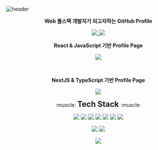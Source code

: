 ![header](https://capsule-render.vercel.app/api?type=waving&color=auto&height=300&section=header&text=Jaekyu%20Sim&fontSize=90&animation=fadeIn&fontAlignY=38&desc=Want%20to%20be%20Fullstack%20Developer&descAlignY=60&descAlign=62)

<p align='center'> <b>Web 풀스택 개발자가 되고자하는 GitHub Profile</b> </p>

<p align='center'>
  <a href="https://blog.naver.com/worb1605">
    <img src="https://img.shields.io/badge/Tech%20Blog%20-%234FC08D.svg?&style=for-the-badge&logo=Naver&logoColor=white"/>
  </a>
  <a href="https://github.com/Jaekyu-Sim">
    <img src="https://img.shields.io/badge/Github%20-%23000000.svg?&style=for-the-badge&logo=GitHub&logoColor=white"/>
  </a>
  <br/>
</p>
<p align='center'>
  <p align='center'> <b>React & JavaScript 기반 Profile Page</b> </p>
  <p align='center'>
  <a href="http://simjaekyu.site/">
    <img src="https://img.shields.io/badge/Portfolio Page(made with React&Javascript)%20-%23562100.svg?&style=for-the-badge&logo=React&logoColor=white"/>
  </a>
  </p>
  <br/>
  <p align='center'> <b>NextJS & TypeScript 기반 Profile Page</b> </p>
  <p align='center'>
  <a href="https://portfolio-typescript2-vlc7s6vvgq-uw.a.run.app/">
    <img src="https://img.shields.io/badge/Portfolio Page(made with React&Typescript)%20-%23235500.svg?&style=for-the-badge&logo=next.js&logoColor=white"/>
  </a>
  </p>
</p>

<p align='center'>:muscle: <b> <span style="font-size:150%">Tech Stack </span> </b> :muscle:</p>
<p align='center'>
  <p align='center'>
    <img src="https://img.shields.io/badge/React-3766AB?style=flat-square&logo=React&logoColor=white"/>
    <img src="https://img.shields.io/badge/NextJS-3766AB?style=flat-square&logo=next.js&logoColor=white"/>
    <img src="https://img.shields.io/badge/Javascript-3766AB?style=flat-square&logo=Javascript&logoColor=white"/>
    <img src="https://img.shields.io/badge/Spring Boot-3766AB?style=flat-square&logo=Spring Boot&logoColor=white"/>
    <img src="https://img.shields.io/badge/Java-3766AB?style=flat-square&logo=java&logoColor=white"/>
    <img src="https://img.shields.io/badge/Typescript-3766AB?style=flat-square&logo=Typescript&logoColor=white"/>
    <img src="https://img.shields.io/badge/Spring-3766AB?style=flat-square&logo=Spring&logoColor=white">
  </p>
  <p align='center'>
    <img src="https://img.shields.io/badge/Python-3766AB?style=flat-square&logo=Python&logoColor=white"/>
    <img src="https://img.shields.io/badge/Tensorflow-3766AB?style=flat-square&logo=Tensorflow&logoColor=white"/>
  </p>
  <p align='center'>
    <img src="https://img.shields.io/badge/Oracle SQL-3766AB?style=flat-square&logo=Oracle&logoColor=white"/>
  </p>
  
 </p>
 
 
 


<!-- <img src="https://img.shields.io/badge/쓰고자하는_텍스트-컬러코드?style=flat-square&logo=simpleicons에서_아이콘이름&logoColor=white"/></a>&nbsp  -->
<!--
**Jaekyu-Sim/Jaekyu-Sim** is a ✨ _special_ ✨ repository because its `README.md` (this file) appears on your GitHub profile.

Here are some ideas to get you started:

- 🔭 I’m currently working on ...
- 🌱 I’m currently learning ...
- 👯 I’m looking to collaborate on ...
- 🤔 I’m looking for help with ...
- 💬 Ask me about ...
- 📫 How to reach me: ...
- 😄 Pronouns: ...
- ⚡ Fun fact: ...
-->
